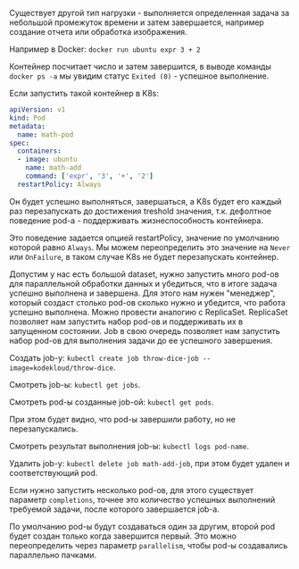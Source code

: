 Существует другой тип нагрузки - выполняется определенная задача за небольшой промежуток времени и затем завершается, например создание отчета или обработка изображения.

Например в Docker: `docker run ubuntu expr 3 + 2`

Контейнер посчитает число и затем завершится, в выводе команды `docker ps -a` мы увидим статус `Exited (0)` - успешное выполнение.

Если запустить такой контейнер в K8s:

```yaml
apiVersion: v1
kind: Pod
metadata:
  name: math-pod
spec:
  containers:
  - image: ubuntu
    name: math-add
    command: ['expr', '3', '+', '2']
  restartPolicy: Always
```

Он будет успешно выполняться, завершаться, а K8s будет его каждый раз перезапускать до достижения treshold значения, т.к. дефолтное поведение pod-а - поддерживать жизнеспособность контейнера.

Это поведение задается опцией restartPolicy, значение по умолчанию которой равно `Always`. Мы можем переопределить это значение на `Never` или `OnFailure`, в таком случае K8s не будет перезапускать контейнер.

Допустим у нас есть большой dataset, нужно запустить много pod-ов для параллельной обработки данных и убедиться, что в итоге задача успешно выполнена и завершена. Для этого нам нужен "менеджер", который создаст столько pod-ов сколько нужно и убедится, что работа успешно выполнена. Можно провести аналогию с ReplicaSet. ReplicaSet позволяет нам запустить набор pod-ов и поддерживать их в запущенном состоянии. Job в свою очередь позволяет нам запустить набор pod-ов для выполнения задачи до ее успешного завершения.

Создать job-у: `kubectl create job throw-dice-job --image=kodekloud/throw-dice`.

Смотреть job-ы: `kubectl get jobs`.

Смотреть pod-ы созданные job-ой: `kubectl get pods`.

При этом будет видно, что pod-ы завершили работу, но не перезапускались.

Смотреть результат выполнения job-ы: `kubectl logs pod-name`.

Удалить job-у: `kubectl delete job math-add-job`, при этом будет удален и соответствующий pod.

Если нужно запустить несколько pod-ов, для этого существует параметр `completions`, точнее это количество успешных выполнений требуемой задачи, после которого завершается job-а.

По умолчанию pod-ы будут создаваться один за другим, второй pod будет создан только когда завершится первый. Это можно переопределить через параметр `parallelism`, чтобы pod-ы создавались параллельно пачками.